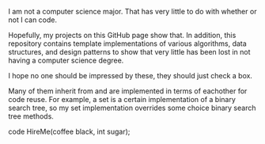 I am not a computer science major. That has very little to do with whether or
not I can code.


Hopefully, my projects on this GitHub page show that. In addition, this
repository contains template implementations of various algorithms, data
structures, and design patterns to show that very little has been lost in not having a computer science degree.


I hope no one should be impressed by these, they should just check a box.


Many of them inherit from and are implemented in terms of eachother for code
reuse. For example, a set is a certain implementation of a binary search tree,
so my set implementation overrides some choice binary search tree methods.





code HireMe(coffee black, int sugar);
